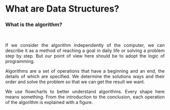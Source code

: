 # What are Data Structures?

<h3>What is the algorithm?</h3>
<div align="justify">
  <br/>
<p>If we consider the algorithm independently of the computer, we can describe it as a method of reaching a goal in daily life or solving a problem step by step. But our point of view here should be to adopt the logic of programming.

<p>Algorithms are a set of operations that have a beginning and an end, the details of which are specified. We determine the solutions ways and their order and solve the problem so that we can get the result we want.

<p>We use flowcharts to better understand algorithms. Every shape here means something. From the introduction to the conclusion, each operation of the algorithm is explained with a figure.
</div>


